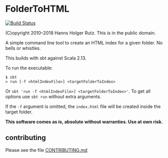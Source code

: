 # FolderToHTML

[![Build Status](https://travis-ci.org/Sciss/FolderToHTML.svg?branch=master)](https://travis-ci.org/Sciss/FolderToHTML)

(C)opyright 2010&ndash;2018 Hanns Holger Rutz. This is in the public domain.

A simple command line tool to create an HTML index for a given folder. No bells or whistles.

This builds with sbt against Scala 2.13.

To run the executable:

    $ sbt
    > run [-f <htmlIndexFile>] <targetFolderToIndex>
     
Or `sbt 'run -f <htmlIndexFile>] <targetFolderToIndex>'`. To get all options use `sbt run` without extra arguments.
    
If the `-f` argument is omitted, the `index.html` file will be created inside the target folder.

__This software comes as is, absolute without warranties. Use at own risk.__

## contributing

Please see the file [CONTRIBUTING.md](CONTRIBUTING.md)

